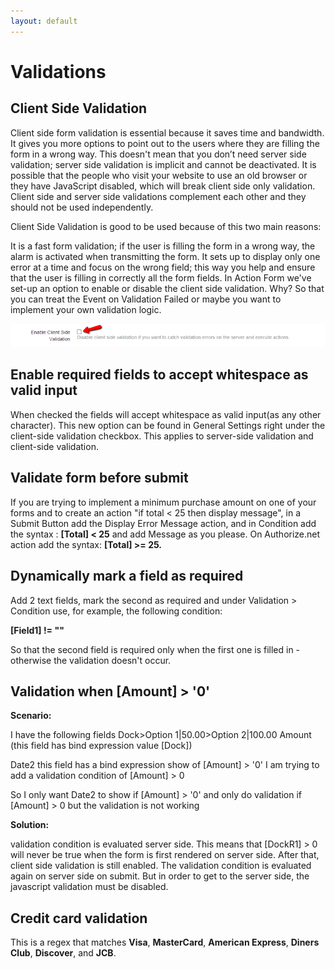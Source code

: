 ```yaml
---
layout: default
---
```

# Validations

## Client Side Validation

Client side form validation is essential because it saves time and bandwidth. It gives you more options to point out to the users where they are filling the form in a wrong way. This doesn't mean that you don’t need server side validation; server side validation is implicit and cannot be deactivated. It is possible that the people who visit your website to use an old browser or they have JavaScript disabled, which will break client side only validation. Client side and server side validations complement each other and they should not be used independently.

Client Side Validation is good to be used because of this two main reasons:

It is a fast form validation; if the user is filling the form in a wrong way, the alarm is activated when transmitting the form.
It sets up to display only one error at a time and focus on the wrong field; this way you help and ensure that the user is filling in correctly all the form fields.
In Action Form we've set-up an option to enable or disable the client side validation. Why? So that you can treat the Event on Validation Failed or maybe you want to implement your own validation logic.

![client side validation](/action-form/assets/client-side-validation.png "client side validation")

## Enable required fields to accept whitespace as valid input

When checked the fields will accept whitespace as valid input(as any other character). This new option can be found in General Settings right under the client-side validation checkbox. This applies to server-side validation and client-side validation.

## Validate form before submit

If you are trying to implement a minimum purchase amount on one of your forms and to create an action "if total < 25 then display message", in a Submit Button add the Display Error Message action, and in Condition add the syntax : **[Total] < 25** and add Message as you please. On Authorize.net action add the syntax: **[Total] >= 25.**

## Dynamically mark a field as required

Add 2 text fields, mark the second as required and under Validation > Condition use, for example, the following condition:

<b>[Field1] != ""</b>

So that the second field is required only when the first one is filled in - otherwise the validation doesn't occur.

## Validation when [Amount] > '0'

**Scenario:**

I have the following fields
Dock>Option 1|50.00>Option 2|100.00
Amount (this field has bind expression value [Dock])

Date2
this field has a bind expression show of [Amount] > '0'
I am trying to add a validation condition of [Amount] > 0

So I only want Date2 to show if [Amount] > '0' and only do validation if [Amount] > 0 but the validation is not working

**Solution:**

validation condition is evaluated server side.
This means that [DockR1] > 0 will never be true when the form is first rendered on server side.
After that, client side validation is still enabled.
The validation condition is evaluated again on server side on submit. But in order to get to the server side, the javascript validation must be disabled.

## Credit card validation

This is a regex that matches **Visa**, **MasterCard**, **American Express**, **Diners Club**, **Discover**, and **JCB**.
